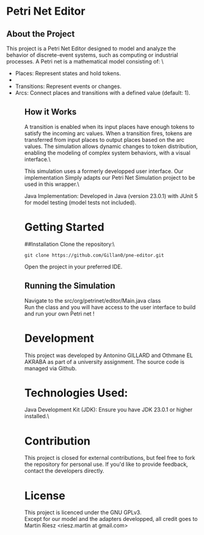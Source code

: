 # Petri Net Editor

## About the Project

This project is a Petri Net Editor designed to model and analyze the behavior of discrete-event systems, such as computing or industrial processes. A Petri net is a mathematical model consisting of: \
<ul>
<li>Places: Represent states and hold tokens.<li>
<li>Transitions: Represent events or changes.</li>
<li>Arcs: Connect places and transitions with a defined value (default: 1).</li>
<ul>

## How it Works
A transition is enabled when its input places have enough tokens to satisfy the incoming arc values.
When a transition fires, tokens are transferred from input places to output places based on the arc values.
The simulation allows dynamic changes to token distribution, enabling the modeling of complex system behaviors, with a visual interface.\

This simulation uses a formerly developped user interface. Our implementation Simply adapts our Petri Net Simulation project to be used in this wrapper.\

Java Implementation: Developed in Java (version 23.0.1) with JUnit 5 for model testing (model tests not included).


# Getting Started
##Installation
Clone the repository:\
```
git clone https://github.com/Gillan0/pne-editor.git
```
Open the project in your preferred IDE.

## Running the Simulation

Navigate to the src/org/petrinet/editor/Main.java class \
Run the class and you will have access to the user interface to build and run your own Petri net !

# Development

This project was developed by Antonino GILLARD and Othmane EL AKRABA as part of a university assignment. The source code is managed via Github.


# Technologies Used:
Java Development Kit (JDK): Ensure you have JDK 23.0.1 or higher installed.\

# Contribution
This project is closed for external contributions, but feel free to fork the repository for personal use. If you'd like to provide feedback, contact the developers directly.

# License

This project is licenced under the GNU GPLv3. \
Except for our model and the adapters developped, all credit goes to Martin Riesz <riesz.martin at gmail.com>